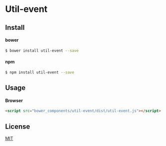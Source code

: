 # Util-event


## Install

#### bower

```bash
$ bower install util-event --save
```

#### npm

```bash
$ npm install util-event --save
```

## Usage

#### Browser

```html
<script src="bower_components/util-event/dist/util-event.js"></script>
```

## License

  [MIT](LICENSE)
